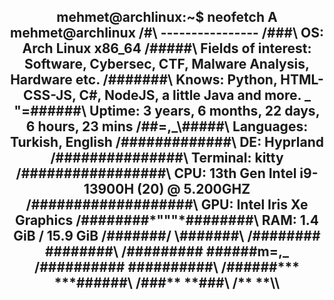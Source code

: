 <h2 align=center>
  mehmet@archlinux:~$ neofetch
                   A                      mehmet@archlinux
                  /#\                     ----------------   
                 /###\                    OS: Arch Linux x86_64
                /#####\                   Fields of interest: Software, Cybersec, CTF, Malware Analysis, Hardware etc.
               /#######\                  Knows: Python, HTML-CSS-JS, C#, NodeJS, a little Java and more.
              _ "=######\                 Uptime: 3 years, 6 months, 22 days, 6 hours, 23 mins
             /##=,_\#####\                Languages: Turkish, English
            /#############\               DE: Hyprland 
           /###############\              Terminal: kitty 
          /#################\             CPU: 13th Gen Intel i9-13900H (20) @ 5.200GHZ
         /###################\            GPU: Intel Iris Xe Graphics
        /########*"""*########\           RAM: 1.4 GiB / 15.9 GiB           
       /#######/       \#######\          
      /########         ########\
     /#########         ######m=,_
    /##########         ##########\
   /######***             ***######\
  /###**                       **###\
 /**                               **\\
  
</h2>
